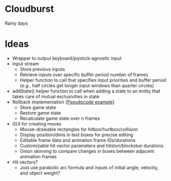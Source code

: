 # Cloudburst
Rainy days

# Ideas
* Wrapper to output keyboard/joystick-agnostic input
* Input stream
	* Store previous inputs
	* Retrieve inputs over specific buffer period number of frames
	* Helper function to call that specifies input priorities and buffer period (*e.g.*, half circles get longer input windows than quarter circles)
* addState() helper function to call when adding a state to an entity that takes care of mutual exclusivities in state
* Rollback implementation [[Pseudocode example](https://gist.github.com/rcmagic/f8d76bca32b5609e85ab156db38387e9)]
	* Store game state
	* Restore game state
	* Recalculate game state over n frames
* GUI for creating moves
	* Mouse-drawable rectangles for hitbox/hurtbox/collision
	* Display position/dims in text boxes for precise editing
	* Editable frame data and animation frame IDs/durations
	* Customizable hit vector parameters and hitstun/blockstun durations
	* Onion skinning to compare changes in boxes between adjacent animation frames
* Hit vectors?
	* Just use parabolic arc formula and inputs of initial angle, velocity, and object weight?